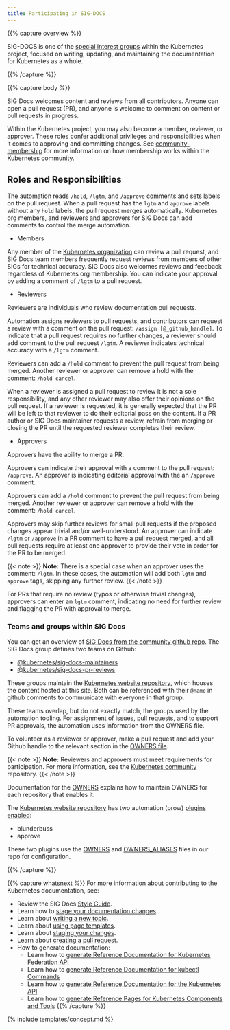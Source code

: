 ```yaml
---
title: Participating in SIG-DOCS
---
```


{{% capture overview %}}

SIG-DOCS is one of the [special interest groups](https://github.com/kubernetes/community/blob/master/sig-list.md) within the Kubernetes project, focused on writing, updating, and maintaining the documentation for Kubernetes as a whole.

{{% /capture %}}

{{% capture body %}}

SIG Docs welcomes content and reviews from all contributors. Anyone can open a pull request (PR), and anyone is welcome to comment on content or pull requests in progress.

Within the Kubernetes project, you may also become a member, reviewer, or approver.
These roles confer additional privileges and responsibilities when it comes to approving and committing changes.
See [community-membership](https://github.com/kubernetes/community/blob/master/community-membership.md) for more information on how membership works within the Kubernetes community.

## Roles and Responsibilities

The automation reads `/hold`, `/lgtm`, and `/approve` comments and sets labels on the pull request.
When a pull request has the `lgtm` and `approve` labels without any `hold` labels, the pull request merges automatically.
Kubernetes org members, and reviewers and approvers for SIG Docs can add comments to control the merge automation.

- Members

Any member of the [Kubernetes organization](https://github.com/kubernetes) can review a pull request, and SIG Docs team members frequently request reviews from members of other SIGs for technical accuracy.
SIG Docs also welcomes reviews and feedback regardless of Kubernetes org membership.
You can indicate your approval by adding a comment of `/lgtm` to a pull request.

- Reviewers

Reviewers are individuals who review documentation pull requests. 

Automation assigns reviewers to pull requests, and contributors can request a review with a comment on the pull request: `/assign [@_github_handle]`.
To indicate that a pull request requires no further changes, a reviewer should add comment to the pull request `/lgtm`.
A reviewer indicates technical accuracy with a `/lgtm` comment.

Reviewers can add a `/hold` comment to prevent the pull request from being merged.
Another reviewer or approver can remove a hold with the comment: `/hold cancel`.

When a reviewer is assigned a pull request to review it is not a sole responsibility, and any other reviewer may also offer their opinions on the pull request.
If a reviewer is requested, it is generally expected that the PR will be left to that reviewer to do their editorial pass on the content.
If a PR author or SIG Docs maintainer requests a review, refrain from merging or closing the PR until the requested reviewer completes their review.

- Approvers

Approvers have the ability to merge a PR.

Approvers can indicate their approval with a comment to the pull request: `/approve`.
An approver is indicating editorial approval with the an `/approve` comment.

Approvers can add a `/hold` comment to prevent the pull request from being merged.
Another reviewer or approver can remove a hold with the comment: `/hold cancel`.

Approvers may skip further reviews for small pull requests if the proposed changes appear trivial and/or well-understood.
An approver can indicate `/lgtm` or `/approve` in a PR comment to have a pull request merged, and all pull requests require at least one approver to provide their vote in order for the PR to be merged.

{{< note  >}}
**Note:** There is a special case when an approver uses the comment: `/lgtm`. In these cases, the automation will add both `lgtm` and `approve` tags, skipping any further review.
{{< /note  >}}

For PRs that require no review (typos or otherwise trivial changes), approvers can enter an `lgtm` comment, indicating no need for further review and flagging the PR with approval to merge.

### Teams and groups within SIG Docs

You can get an overview of [SIG Docs from the community github repo](https://github.com/kubernetes/community/tree/master/sig-docs). 
The SIG Docs group defines two teams on Github:
 - [@kubernetes/sig-docs-maintainers](https://github.com/orgs/kubernetes/teams/sig-docs-maintainers)
 - [@kubernetes/sig-docs-pr-reviews](https://github.com/orgs/kubernetes/teams/sig-docs-pr-reviews)

These groups maintain the [Kubernetes website repository](https://github.com/kubernetes/website), which houses the content hosted at this site.
Both can be referenced with their `@name` in github comments to communicate with everyone in that group.

These teams overlap, but do not exactly match, the groups used by the automation tooling.
For assignment of issues, pull requests, and to support PR approvals, the automation uses information from the OWNERS file.

To volunteer as a reviewer or approver, make a pull request and add your Github handle to the relevant section in the [OWNERS file](https://github.com/kubernetes/community/blob/master/contributors/devel/owners.md).

{{< note  >}}
**Note:** Reviewers and approvers must meet requirements for participation.
For more information, see the [Kubernetes community](https://github.com/kubernetes/community/blob/master/community-membership.md#membership) repository.
{{< /note  >}}

Documentation for the [OWNERS](https://github.com/kubernetes/community/blob/master/contributors/devel/owners.md) explains how to maintain OWNERS for each repository that enables it.

The [Kubernetes website repository](https://github.com/kubernetes/website) has two automation (prow) [plugins enabled](https://github.com/kubernetes/test-infra/blob/master/prow/plugins.yaml#L210):
- blunderbuss
- approve

These two plugins use the [OWNERS](https://github.com/kubernetes/website/blob/master/OWNERS) and [OWNERS_ALIASES](https://github.com/kubernetes/website/blob/master/OWNERS_ALIASES) files in our repo for configuration.

{{% /capture %}}

{{% capture whatsnext %}}
For more information about contributing to the Kubernetes documentation, see:

* Review the SIG Docs [Style Guide](/docs/home/contribute/style-guide/).
* Learn how to [stage your documentation changes](/docs/home/contribute/stage-documentation-changes/).
* Learn about [writing a new topic](/docs/home/contribute/write-new-topic/).
* Learn about [using page templates](/docs/home/contribute/page-templates/).
* Learn about [staging your changes](/docs/home/contribute/stage-documentation-changes/).
* Learn about [creating a pull request](/docs/home/contribute/create-pull-request/).
* How to generate documentation:
  * Learn how to [generate Reference Documentation for Kubernetes Federation API](/docs/home/contribute/generated-reference/federation-api/)
  * Learn how to [generate Reference Documentation for kubectl Commands](/docs/home/contribute/generated-reference/kubectl/)
  * Learn how to [generate Reference Documentation for the Kubernetes API](/docs/home/contribute/generated-reference/kubernetes-api/)
  * Learn how to [generate Reference Pages for Kubernetes Components and Tools](/docs/home/contribute/generated-reference/kubernetes-components/)
{{% /capture %}}

{% include templates/concept.md %}
